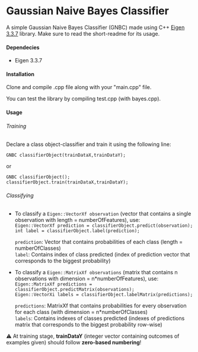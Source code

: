 # Gaussian Naive Bayes Classifier

A simple Gaussian Naive Bayes Classifier (GNBC) made using C++ [Eigen 3.3.7](https://gitlab.com/libeigen/eigen/-/archive/3.3.7/eigen-3.3.7.zip) library. Make sure to read the short-readme for its usage.

#### Dependecies
- Eigen 3.3.7

#### Installation
Clone and compile .cpp file along with your "main.cpp" file.

You can test the library by compiling test.cpp (with bayes.cpp).

#### Usage

###### Training
Declare a class object-classifier and train it using the following line:  

`GNBC classifierObject(trainDataX,trainDataY);`  

or  

`GNBC classifierObject();`  
`classifierObject.train(trainDataX,trainDataY);`

###### Classifying
- To classify a `Eigen::VectorXf observation` (vector that contains a single observation with length = numberOfFeatures), use:  
  `Eigen::VectorXf prediction = classifierObject.predict(observation);`  
  `int label = classifierObject.label(prediction);`  

  `prediction`: Vector that contains probabilities of each class (length = numberOfClasses)  
  `label`: Contains index of class predicted (index of prediction vector that corresponds to the biggest probability)


- To classify a `Eigen::MatrixXf observations` (matrix that contains n observations with dimension = n*numberOfFeatures), use:  
  `Eigen::MatrixXf predictions = classifierObject.predictMatrix(observations);`  
  `Eigen::VectorXi labels = classifierObject.labelMatrix(predictions);`  

  `predictions`: MatrixXf that contains probabilities for every observation for each class (with dimension = n*numberOfClasses)  
  `labels`: Contains indexes of classes predicted (indexes of predictions matrix that corresponds to the biggest probability row-wise)

:warning: At training stage, **trainDataY** (integer vector containing outcomes of examples given) should follow **zero-based numbering**!